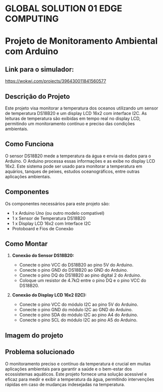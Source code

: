 # GLOBAL SOLUTION 01 EDGE COMPUTING

# Projeto de Monitoramento Ambiental com Arduino

## Link para o simulador:
<https://wokwi.com/projects/396430011841560577>

## Descrição do Projeto
Este projeto visa monitorar a temperatura dos oceanos utilizando um sensor de temperatura DS18B20 e um display LCD 16x2 com interface I2C. As leituras de temperatura são exibidas em tempo real no display LCD, permitindo um monitoramento contínuo e preciso das condições ambientais.

## Como Funciona
O sensor DS18B20 mede a temperatura da água e envia os dados para o Arduino. O Arduino processa essas informações e as exibe no display LCD 16x2. Este sistema pode ser usado para monitorar a temperatura em aquários, tanques de peixes, estudos oceanográficos, entre outras aplicações ambientais.

## Componentes
Os componentes necessários para este projeto são:
* 1 x Arduino Uno (ou outro modelo compatível)
* 1 x Sensor de Temperatura DS18B20
* 1 x Display LCD 16x2 com Interface I2C
* Protoboard e Fios de Conexão

## Como Montar
1. **Conexão do Sensor DS18B20:**
   - Conecte o pino VCC do DS18B20 ao pino 5V do Arduino.
   - Conecte o pino GND do DS18B20 ao GND do Arduino.
   - Conecte o pino DQ do DS18B20 ao pino digital 2 do Arduino.
   - Coloque um resistor de 4.7kΩ entre o pino DQ e o pino VCC do DS18B20.

2. **Conexão do Display LCD 16x2 (I2C):**
   - Conecte o pino VCC do módulo I2C ao pino 5V do Arduino.
   - Conecte o pino GND do módulo I2C ao GND do Arduino.
   - Conecte o pino SDA do módulo I2C ao pino A4 do Arduino.
   - Conecte o pino SCL do módulo I2C ao pino A5 do Arduino.

## Imagem do projeto


## Problema solucionado
O monitoramento preciso e contínuo da temperatura é crucial em muitas aplicações ambientais para garantir a saúde e o bem-estar dos ecossistemas aquáticos. Este projeto fornece uma solução acessível e eficaz para medir e exibir a temperatura da água, permitindo intervenções rápidas em caso de mudanças indesejadas na temperatura.
